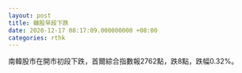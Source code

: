 ```yaml
---
layout: post
title: 韓股早段下跌
date: 2020-12-17 08:17:09.000000000 +08:00
categories: rthk
---
```


南韓股市在開市初段下跌，首爾綜合指數報2762點，跌8點，跌幅0.32%。
